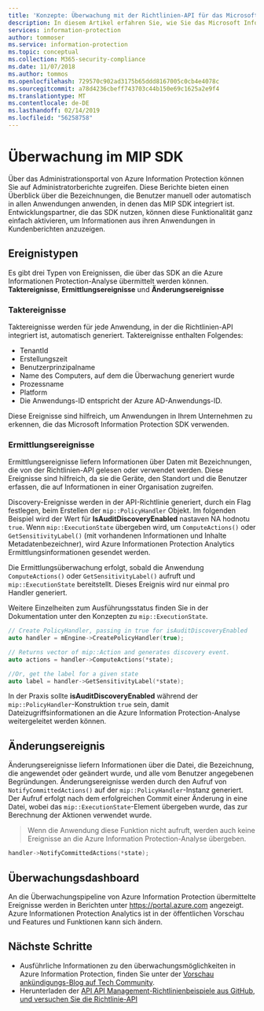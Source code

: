 ```yaml
---
title: 'Konzepte: Überwachung mit der Richtlinien-API für das Microsoft Information Protection SDK'
description: In diesem Artikel erfahren Sie, wie Sie das Microsoft Information Protection SDK verwenden können, um Richtlinien-API-Überwachungsereignisse an die Azure Information Protection-Analyse zu übermitteln.
services: information-protection
author: tommoser
ms.service: information-protection
ms.topic: conceptual
ms.collection: M365-security-compliance
ms.date: 11/07/2018
ms.author: tommos
ms.openlocfilehash: 729570c902ad3175b65ddd8167005c0cb4e4078c
ms.sourcegitcommit: a78d4236cbeff743703c44b150e69c1625a2e9f4
ms.translationtype: MT
ms.contentlocale: de-DE
ms.lasthandoff: 02/14/2019
ms.locfileid: "56258758"
---
```

# <a name="auditing-in-the-mip-sdk"></a>Überwachung im MIP SDK

Über das Administrationsportal von Azure Information Protection können Sie auf Administratorberichte zugreifen. Diese Berichte bieten einen Überblick über die Bezeichnungen, die Benutzer manuell oder automatisch in allen Anwendungen anwenden, in denen das MIP SDK integriert ist. Entwicklungspartner, die das SDK nutzen, können diese Funktionalität ganz einfach aktivieren, um Informationen aus ihren Anwendungen in Kundenberichten anzuzeigen.

## <a name="event-types"></a>Ereignistypen

Es gibt drei Typen von Ereignissen, die über das SDK an die Azure Informationen Protection-Analyse übermittelt werden können. **Taktereignisse**, **Ermittlungsereignisse** und **Änderungsereignisse**

### <a name="heartbeat-events"></a>Taktereignisse

Taktereignisse werden für jede Anwendung, in der die Richtlinien-API integriert ist, automatisch generiert. Taktereignisse enthalten Folgendes:

* TenantId
* Erstellungszeit
* Benutzerprinzipalname
* Name des Computers, auf dem die Überwachung generiert wurde
* Prozessname
* Platform
* Die Anwendungs-ID entspricht der Azure AD-Anwendungs-ID.

Diese Ereignisse sind hilfreich, um Anwendungen in Ihrem Unternehmen zu erkennen, die das Microsoft Information Protection SDK verwenden.

### <a name="discovery-events"></a>Ermittlungsereignisse

Ermittlungsereignisse liefern Informationen über Daten mit Bezeichnungen, die von der Richtlinien-API gelesen oder verwendet werden. Diese Ereignisse sind hilfreich, da sie die Geräte, den Standort und die Benutzer erfassen, die auf Informationen in einer Organisation zugreifen.

Discovery-Ereignisse werden in der API-Richtlinie generiert, durch ein Flag festlegen, beim Erstellen der `mip::PolicyHandler` Objekt. Im folgenden Beispiel wird der Wert für **IsAuditDiscoveryEnabled** nastaven NA hodnotu `true`. Wenn `mip::ExecutionState` übergeben wird, um `ComputeActions()` oder `GetSensitivityLabel()` (mit vorhandenen Informationen und Inhalte Metadatenbezeichner), wird Azure Informationen Protection Analytics Ermittlungsinformationen gesendet werden.

Die Ermittlungsüberwachung erfolgt, sobald die Anwendung `ComputeActions()` oder `GetSensitivityLabel()` aufruft und `mip::ExecutionState` bereitstellt. Dieses Ereignis wird nur einmal pro Handler generiert.

Weitere Einzelheiten zum Ausführungsstatus finden Sie in der Dokumentation unter den Konzepten zu `mip::ExecutionState`.

```cpp
// Create PolicyHandler, passing in true for isAuditDiscoveryEnabled
auto handler = mEngine->CreatePolicyHandler(true);

// Returns vector of mip::Action and generates discovery event.
auto actions = handler->ComputeActions(*state);

//Or, get the label for a given state
auto label = handler->GetSensitivityLabel(*state);
```

In der Praxis sollte **isAuditDiscoveryEnabled** während der `mip::PolicyHandler`-Konstruktion `true` sein, damit Dateizugriffsinformationen an die Azure Information Protection-Analyse weitergeleitet werden können.

## <a name="change-event"></a>Änderungsereignis

Änderungsereignisse liefern Informationen über die Datei, die Bezeichnung, die angewendet oder geändert wurde, und alle vom Benutzer angegebenen Begründungen. Änderungsereignisse werden durch den Aufruf von `NotifyCommittedActions()` auf der `mip::PolicyHandler`-Instanz generiert. Der Aufruf erfolgt nach dem erfolgreichen Commit einer Änderung in eine Datei, wobei das `mip::ExecutionState`-Element übergeben wurde, das zur Berechnung der Aktionen verwendet wurde.

> Wenn die Anwendung diese Funktion nicht aufruft, werden auch keine Ereignisse an die Azure Information Protection-Analyse übergeben.

```cpp
handler->NotifyCommittedActions(*state);
```

## <a name="audit-dashboard"></a>Überwachungsdashboard

An die Überwachungspipeline von Azure Information Protection übermittelte Ereignisse werden in Berichten unter https://portal.azure.com angezeigt. Azure Informationen Protection Analytics ist in der öffentlichen Vorschau und Features und Funktionen kann sich ändern.

## <a name="next-steps"></a>Nächste Schritte

- Ausführliche Informationen zu den überwachungsmöglichkeiten in Azure Information Protection, finden Sie unter der [Vorschau ankündigungs-Blog auf Tech Community](https://techcommunity.microsoft.com/t5/Azure-Information-Protection/Data-discovery-reporting-and-analytics-for-all-your-data-with/ba-p/253854).
- Herunterladen der [API API Management-Richtlinienbeispiele aus GitHub, und versuchen Sie die Richtlinie-API](https://azure.microsoft.com/resources/samples/?sort=0&term=mipsdk+policyapi)

